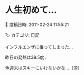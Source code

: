 # 人生初めて…

📅 投稿日時: 2011-02-24 11:55:21

🏷️ カテゴリ: [日記](cc4b5682fb7b8b144980957a978653fb0.md)

インフルエンザに罹ってしまった…





昨日の発熱は39.5度．


今週末はスキーにいけないかな…（涙）
